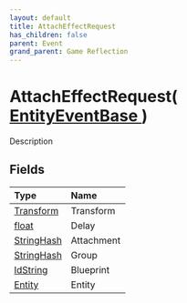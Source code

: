 ```yaml
---
layout: default
title: AttachEffectRequest
has_children: false
parent: Event
grand_parent: Game Reflection
---
```

# AttachEffectRequest( [ EntityEventBase ](/docs/game-reflection/events/entity_event_base) )
Description 

## Fields

| Type | Name |
|:-------------|:--------------|
| [Transform](/docs/game-reflection/classes/transform) | Transform |
| [float](/docs/game-reflection/components/float) | Delay |
| [StringHash](/docs/game-reflection/classes/string_hash) | Attachment |
| [StringHash](/docs/game-reflection/classes/string_hash) | Group |
| [IdString](/docs/game-reflection/components/id_string) | Blueprint |
| [Entity](/docs/game-reflection/classes/entity) | Entity |

